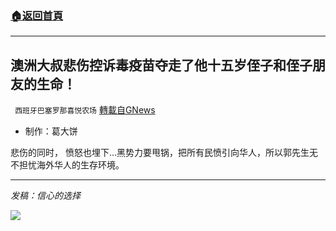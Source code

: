 ###  [:house:返回首頁](https://github.com/ourhimalayas/txt)
---


## 澳洲大叔悲伤控诉毒疫苗夺走了他十五岁侄子和侄子朋友的生命！
` 西班牙巴塞罗那喜悦农场` [轉載自GNews](https://gnews.org/zh-hans/1555863/)

- 制作：葛大饼


悲伤的同时， 愤怒也埋下…黑势力要甩锅，把所有民愤引向华人，所以郭先生无不担忧海外华人的生存环境。

* * *

*发稿：信心的选择*

![](https://assets.gnews.org/wp-content/uploads/2021/09/GNEWS_CH..jpeg)
